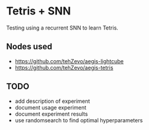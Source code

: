 # Tetris + SNN

Testing using a recurrent SNN to learn Tetris.

## Nodes used
* https://github.com/tehZevo/aegis-lightcube
* https://github.com/tehZevo/aegis-tetris

## TODO
- add description of experiment
- document usage experiment
- document experiment results
- use randomsearch to find optimal hyperparameters
